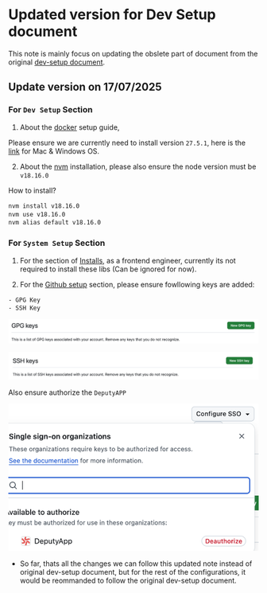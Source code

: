 # Updated version for Dev Setup document 

This note is mainly focus on updating the obslete part of document from the original [dev-setup document](https://engineering.mgt.dpty.io/dev-setup.html).

## Update version on 17/07/2025

### For `Dev Setup` Section


1. About the [docker](https://engineering.mgt.dpty.io/dev-setup.html#docker) setup guide,

Please ensure we are currently need to install version `27.5.1`, here is the [link](https://docs.docker.com/desktop/release-notes/#4380) for Mac & Windows OS.

2. About the [nvm](https://engineering.mgt.dpty.io/dev-setup.html#nvm) installation, please also ensure the node version must be `v18.16.0`

How to install?

```bash
nvm install v18.16.0
nvm use v18.16.0
nvm alias default v18.16.0
```

### For `System Setup` Section

1. For the section of [Installs](http://engineering.mgt.dpty.io/systems-setup.html#installs), as a frontend engineer, currently its not required to install these libs (Can be ignored for now).

2. For the [Github setup](https://engineering.mgt.dpty.io/systems-setup.html#github-setup) section, please ensure fowllowing keys are added:

```bash
- GPG Key
- SSH Key
```
<!-- Can make validation for 1 year -->

![Github GPG Key](../assets/github-gpg-key.png)

![Github SSH Key](../assets/github-ssh-key.png)

Also ensure authorize the `DeputyAPP`

![Deputy Authorize](../assets/deputy-authorize.png)


* So far, thats all the changes we can follow this updated note instead of original dev-setup document, but for the rest of the configurations, it would be reommanded to follow the original dev-setup document.
